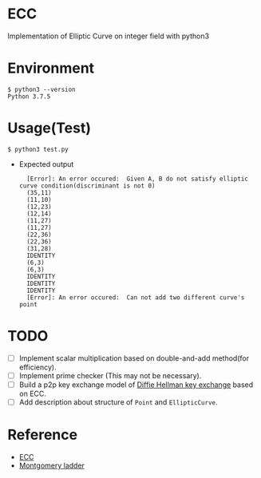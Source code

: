 # ECC
Implementation of Elliptic Curve on integer field with python3

# Environment
```console
$ python3 --version
Python 3.7.5
```

# Usage(Test)
```console
$ python3 test.py
```

- Expected output
  ```
    [Error]: An error occured:  Given A, B do not satisfy elliptic curve condition(discriminant is not 0)
    (35,11)
    (11,10)
    (12,23)
    (12,14)
    (11,27)
    (11,27)
    (22,36)
    (22,36)
    (31,28)
    IDENTITY
    (6,3)
    (6,3)
    IDENTITY
    IDENTITY
    IDENTITY
    [Error]: An error occured:  Can not add two different curve's point
  ```

# TODO
- [ ] Implement scalar multiplication based on double-and-add method(for efficiency).
- [ ] Implement prime checker (This may not be necessary).
- [ ] Build a p2p key exchange model of [Diffie Hellman key exchange](https://en.wikipedia.org/wiki/Diffie%E2%80%93Hellman_key_exchange) based on ECC.
- [ ] Add description about structure of `Point` and `EllipticCurve`.

# Reference
- [ECC](https://www.math.brown.edu/~jhs/Presentations/WyomingEllipticCurve.pdf)
- [Montgomery ladder](https://en.wikipedia.org/wiki/Elliptic_curve_point_multiplication)
